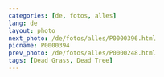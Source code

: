 ```yaml
---
categories: [de, fotos, alles]
lang: de
layout: photo
next_photo: /de/fotos/alles/P0000396.html
picname: P0000394
prev_photo: /de/fotos/alles/P0000248.html
tags: [Dead Grass, Dead Tree]
---
```


